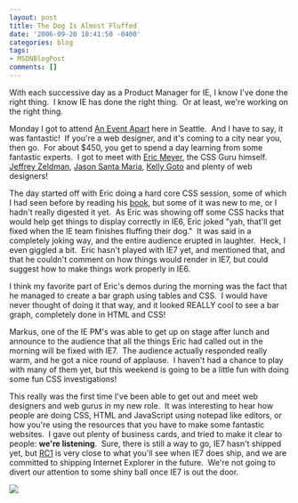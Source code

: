 ```yaml
---
layout: post
title: The Dog Is Almost Fluffed
date: '2006-09-20 18:41:50 -0400'
categories: blog
tags:
- MSDNBlogPost
comments: []
---
```


With each successive day as a Product Manager for IE, I know I've done the right thing.  I know IE has done the right thing.  Or at least, we're working on the right thing.

Monday I got to attend [An Event Apart](http://www.aneventapart.com/news/2006/07/an_event_apart_seattle_2006_schedule.php) here in Seattle.  And I have to say, it was fantastic!  If you're a web designer, and it's coming to a city near you, then go.  For about $450, you get to spend a day learning from some fantastic experts.  I got to meet with [Eric Meyer](http://meyerweb.com/eric/), the CSS Guru himself.  [Jeffrey Zeldman](http://www.zeldman.com/about/), [Jason Santa Maria](http://www.jasonsantamaria.com/about/), [Kelly Goto](http://www.aneventapart.com/speakers/kellygoto/) and plenty of web designers!

The day started off with Eric doing a hard core CSS session, some of which I had seen before by reading his [book](http://meyerweb.com/eric/books/css-tdg/), but some of it was new to me, or I hadn't really digested it yet.  As Eric was showing off some CSS hacks that would help get things to display correctly in IE6, Eric joked "yah, that'll get fixed when the IE team finishes fluffing their dog."  It was said in a completely joking way, and the entire audience erupted in laughter.  Heck, I even giggled a bit.  Eric hasn't played with IE7 yet, and mentioned that, and that he couldn't comment on how things would render in IE7, but could suggest how to make things work properly in IE6.

I think my favorite part of Eric's demos during the morning was the fact that he managed to create a bar graph using tables and CSS.  I would have never thought of doing it that way, and it looked REALLY cool to see a bar graph, completely done in HTML and CSS!

Markus, one of the IE PM's was able to get up on stage after lunch and announce to the audience that all the things Eric had called out in the morning will be fixed with IE7.  The audience actually responded really warm, and he got a nice round of applause.  I haven't had a chance to play with many of them yet, but this weekend is going to be a little fun with doing some fun CSS investigations!

This really was the first time I've been able to get out and meet web designers and web gurus in my new role.  It was interesting to hear how people are doing CSS, HTML and JavaScript using notepad like editors, or how you're using the resources that you have to make some fantastic websites.  I gave out plenty of business cards, and tried to make it clear to people: **we're listening**.  Sure, there is still a way to go, IE7 hasn't shipped yet, but [RC1](http://www.microsoft.com/windows/ie/downloads/default.mspx) is very close to what you'll see when IE7 does ship, and we are committed to shipping Internet Explorer in the future.  We're not going to divert our attention to some shiny ball once IE7 is out the door.

![](http://blogs.msdn.com/aggbug.aspx?PostID=763968)